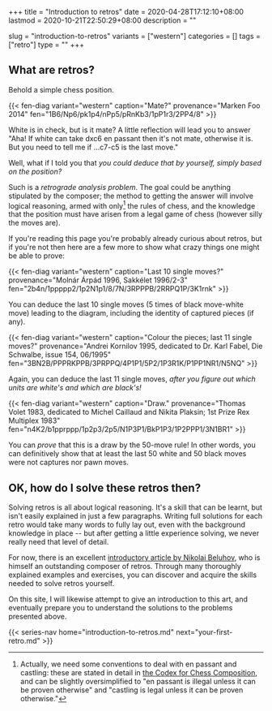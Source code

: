 +++
title = "Introduction to retros"
date = 2020-04-28T17:12:10+08:00
lastmod = 2020-10-21T22:50:29+08:00
description = ""

slug = "introduction-to-retros"
variants = ["western"]
categories = []
tags = ["retro"]
type = ""
+++

## What are retros? ##

Behold a simple chess position.

{{< fen-diag variant="western" caption="Mate?" provenance="Marken Foo 2014" fen="1B6/Np6/pk1p4/nPp5/pRnKb3/1pP1r3/2PP4/8" >}}

White is in check, but is it mate? A little reflection will lead you to answer "Aha! If white can take dxc6 en passant then it's not mate, otherwise it is. But you need to tell me if ...c7-c5 is the last move."

Well, what if I told you that *you could deduce that by yourself, simply based on the position?*

Such is a *retrograde analysis problem*. The goal could be anything stipulated by the composer; the method to getting the answer will involve logical reasoning, armed with only[^1] the rules of chess, and the knowledge that the position must have arisen from a legal game of chess (however silly the moves are).

If you're reading this page you're probably already curious about retros, but if you're not then here are a few more to show what crazy things one might be able to prove:

{{< fen-diag variant="western" caption="Last 10 single moves?" provenance="Molnár Árpád 1996, Sakkélet 1996/2-3" fen="2b4n/1ppppp2/1p2N1p1/8/7N/3RPPPB/2RRPQ1P/3K1rnk" >}}

You can deduce the last 10 single moves (5 times of black move-white move) leading to the diagram, including the identity of captured pieces (if any).

{{< fen-diag variant="western" caption="Colour the pieces; last 11 single moves?" provenance="Andrei Kornilov 1995, dedicated to Dr. Karl Fabel, Die Schwalbe, issue 154, 06/1995" fen="3BN2B/PPPRKPPB/3PRPPQ/4P1P1/5P2/1P3R1K/P1PP1NR1/N5NQ" >}}

Again, you can deduce the last 11 single moves, *after you figure out which units are white's and which are black's!*

{{< fen-diag variant="western" caption="Draw." provenance="Thomas Volet 1983, dedicated to Michel Caillaud and Nikita Plaksin; 1st Prize Rex Multiplex 1983" fen="n4K2/b1pprppp/1p2p3/2p5/N1P3P1/BkP1P3/1P2PPP1/3N1BR1" >}}

You can *prove* that this is a draw by the 50-move rule! In other words, you can definitively show that at least the last 50 white and 50 black moves were not captures nor pawn moves.


## OK, how do I solve these retros then? ##

Solving retros is all about logical reasoning. It's a skill that can be learnt, but isn't easily explained in just a few paragraphs. Writing full solutions for each retro would take many words to fully lay out, even with the background knowledge in place -- but after getting a little experience solving, we never really need that level of detail.

For now, there is an excellent [introductory article by Nikolai Beluhov](https://www.chessproblem.net/viewtopic.php?t=429), who is himself an outstanding composer of retros. Through many thoroughly explained examples and exercises, you can discover and acquire the skills needed to solve retros yourself.

On this site, I will likewise attempt to give an introduction to this art, and eventually prepare you to understand the solutions to the problems presented above.


[^1]: Actually, we need some conventions to deal with en passant and castling: these are stated in detail in [the Codex for Chess Composition](https://www.wfcc.ch/1999-2012/codex/), and can be slightly oversimplified to "en passant is illegal unless it can be proven otherwise" and "castling is legal unless it can be proven otherwise."


{{< series-nav home="introduction-to-retros.md" next="your-first-retro.md" >}}

